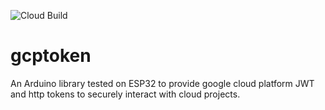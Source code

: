 ![Cloud Build](https://storage.googleapis.com/gcptoken-badges/builds/gcptoken/branches/main.svg)
# gcptoken
An Arduino library tested on ESP32 to provide google cloud platform JWT and http tokens to securely interact with cloud projects.
